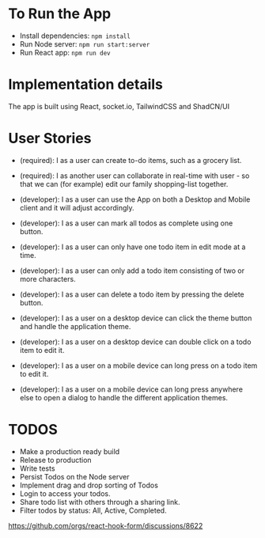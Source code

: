 # To Run the App

- Install dependencies: `npm install`
- Run Node server: `npm run start:server`
- Run React app: `npm run dev`

# Implementation details

The app is built using React, socket.io, TailwindCSS and ShadCN/UI

# User Stories

- (required): I as a user can create to-do items, such as a grocery list.
- (required): I as another user can collaborate in real-time with user - so that we can (for example) edit our family shopping-list together.

- (developer): I as a user can use the App on both a Desktop and Mobile client and it will adjust accordingly.
- (developer): I as a user can mark all todos as complete using one button.
- (developer): I as a user can only have one todo item in edit mode at a time.
- (developer): I as a user can only add a todo item consisting of two or more characters.
- (developer): I as a user can delete a todo item by pressing the delete button.
- (developer): I as a user on a desktop device can click the theme button and handle the application theme.
- (developer): I as a user on a desktop device can double click on a todo item to edit it.
- (developer): I as a user on a mobile device can long press on a todo item to edit it.
- (developer): I as a user on a mobile device can long press anywhere else to open a dialog to handle the different application themes.

# TODOS

- Make a production ready build
- Release to production
- Write tests
- Persist Todos on the Node server
- Implement drag and drop sorting of Todos
- Login to access your todos.
- Share todo list with others through a sharing link.
- Filter todos by status: All, Active, Completed.

https://github.com/orgs/react-hook-form/discussions/8622
